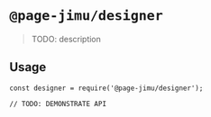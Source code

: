 # `@page-jimu/designer`

> TODO: description

## Usage

```
const designer = require('@page-jimu/designer');

// TODO: DEMONSTRATE API
```
